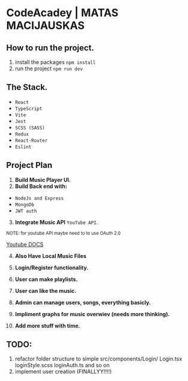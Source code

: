 # CodeAcadey | MATAS MACIJAUSKAS

## How to run the project.

1. install the packages
   `npm install`
2. run the project
   `npm run dev`

## The Stack.

- `React`
- `TypeScript`
- `Vite`
- `Jest`
- `SCSS (SASS)`
- `Redux`
- `React-Router`
- `Eslint`

## Project Plan

1. **Build Music Player UI.**
2. **Build Back end with:**

- `NodeJs and Express`
- `MongoDb`
- `JWT auth`

3. **Integrate Music API** `YouTube API`.

<sub>NOTE: for youtube API maybe need to to use OAuth 2.0</sub>

[Youtube DOCS](https://developers.google.com/youtube/v3/quickstart/js)

4. **Also Have Local Music Files**

5. **Login/Register functionality.**
6. **User can make playlists.**
7. **User can like the music.**
8. **Admin can manage users, songs, everything basicly.**
9. **Impliment graphs for music overwiev (needs more thinking).**
10. **Add more stuff with time.**

## TODO:

1. refactor folder structure to simple src/components/Login/ Login.tsx loginStyle.scss loginAuth.ts and so on
2. implement user creation (FINALLYY!!!!)
